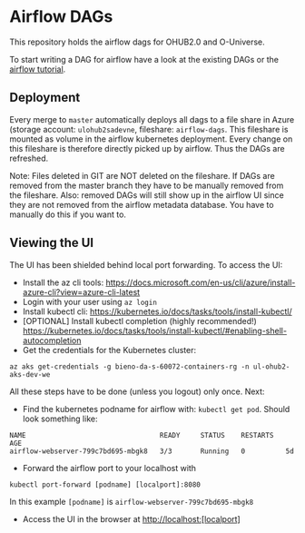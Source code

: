 # Airflow DAGs

This repository holds the airflow dags for OHUB2.0 and O-Universe.

To start writing a DAG for airflow have a look at the existing DAGs or the [airflow tutorial](https://airflow.apache.org/tutorial.html).

## Deployment
Every merge to `master` automatically deploys all dags to a file share in Azure (storage account: `ulohub2sadevne`, fileshare: `airflow-dags`. This fileshare is mounted as volume in the airflow kubernetes deployment. Every change on this fileshare is therefore directly picked up by airflow. Thus the DAGs are refreshed.

Note: Files deleted in GIT are NOT deleted on the fileshare. If DAGs are removed from the master branch they have to be manually removed from the fileshare. Also: removed DAGs will still show up in the airflow UI since they are not removed from the airflow metadata database. You have to manually do this if you want to.


## Viewing the UI
The UI has been shielded behind local port forwarding. To access the UI:

- Install the az cli tools: https://docs.microsoft.com/en-us/cli/azure/install-azure-cli?view=azure-cli-latest
- Login with your user using `az login` 
- Install kubectl cli: https://kubernetes.io/docs/tasks/tools/install-kubectl/
- [OPTIONAL] Install kubectl completion (highly recommended!) https://kubernetes.io/docs/tasks/tools/install-kubectl/#enabling-shell-autocompletion
- Get the credentials for the Kubernetes cluster: 
```
az aks get-credentials -g bieno-da-s-60072-containers-rg -n ul-ohub2-aks-dev-we
```

All these steps have to be done (unless you logout) only once. Next:

- Find the kubernetes podname for airflow with: `kubectl get pod`. Should look something like:
```
NAME                                 READY     STATUS    RESTARTS   AGE
airflow-webserver-799c7bd695-mbgk8   3/3       Running   0          5d
```
- Forward the airflow port to your localhost with 

```
kubectl port-forward [podname] [localport]:8080
```

In this example `[podname]` is `airflow-webserver-799c7bd695-mbgk8`
- Access the UI in the browser at [http://localhost:[localport]](http://localhost:[localport])
